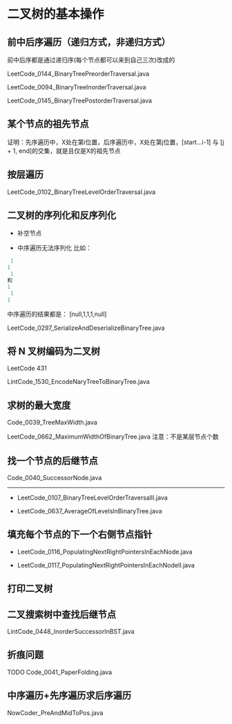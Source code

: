 # 二叉树的基本操作

## 前中后序遍历（递归方式，非递归方式）

前中后序都是通过递归序(每个节点都可以来到自己三次)改成的

LeetCode_0144_BinaryTreePreorderTraversal.java

LeetCode_0094_BinaryTreeInorderTraversal.java

LeetCode_0145_BinaryTreePostorderTraversal.java

## 某个节点的祖先节点

证明：先序遍历中，X处在第i位置，后序遍历中，X处在第j位置，[start...i-1] 与 [j + 1, end]的交集，就是且仅是X的祖先节点

## 按层遍历

LeetCode_0102_BinaryTreeLevelOrderTraversal.java

## 二叉树的序列化和反序列化

- 补空节点

- 中序遍历无法序列化 比如：

```java
 1
1
 1
和
1
 1
1
```

中序遍历的结果都是： [null,1,1,1,null]

LeetCode_0297_SerializeAndDeserializeBinaryTree.java

## 将 N 叉树编码为二叉树

LeetCode 431

LintCode_1530_EncodeNaryTreeToBinaryTree.java

## 求树的最大宽度

Code_0039_TreeMaxWidth.java

LeetCode_0662_MaximumWidthOfBinaryTree.java 注意：不是某层节点个数

## 找一个节点的后继节点

Code_0040_SuccessorNode.java

---

- LeetCode_0107_BinaryTreeLevelOrderTraversalII.java

- LeetCode_0637_AverageOfLevelsInBinaryTree.java

## 填充每个节点的下一个右侧节点指针

- LeetCode_0116_PopulatingNextRightPointersInEachNode.java

- LeetCode_0117_PopulatingNextRightPointersInEachNodeII.java

## 打印二叉树

## 二叉搜索树中查找后继节点

LintCode_0448_InorderSuccessorInBST.java

## 折痕问题

TODO Code_0041_PaperFolding.java

## 中序遍历+先序遍历求后序遍历

NowCoder_PreAndMidToPos.java
